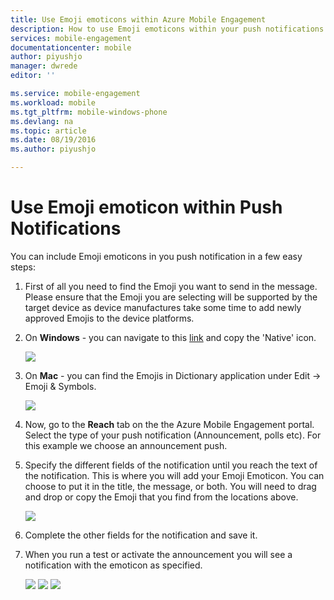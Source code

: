 ```yaml
---
title: Use Emoji emoticons within Azure Mobile Engagement
description: How to use Emoji emoticons within your push notifications
services: mobile-engagement
documentationcenter: mobile
author: piyushjo
manager: dwrede
editor: ''

ms.service: mobile-engagement
ms.workload: mobile
ms.tgt_pltfrm: mobile-windows-phone
ms.devlang: na
ms.topic: article
ms.date: 08/19/2016
ms.author: piyushjo

---
```

# Use Emoji emoticon within Push Notifications
You can include Emoji emoticons in you push notification in a few easy steps: 

1. First of all you need to find the Emoji you want to send in the message. Please ensure that the Emoji you are selecting will be supported by the target device as device manufactures take some time to add newly approved Emojis to the device platforms. 
2. On **Windows** - you can navigate to this [link](http://apps.timwhitlock.info/emoji/tables/unicode) and copy the 'Native' icon.
   
    ![][7] 
3. On **Mac** - you can find the Emojis in Dictionary application under Edit -> Emoji & Symbols.
   
    ![][6] 
4. Now, go to the **Reach** tab on the the Azure Mobile Engagement portal. Select the type of your push notification (Announcement, polls etc). For this example we choose an announcement push.
5. Specify the different fields of the notification until you reach the text of the notification. This is where you will add your Emoji Emoticon. You can choose to put it in the title, the message, or both. You will need to drag and drop or copy the Emoji that you find from the locations above. 
   
    ![][1]
6. Complete the other fields for the notification and save it. 
7. When you run a test or activate the announcement you will see a notification with the emoticon as specified.   
   
    ![][3] ![][4] ![][5]

<!-- Images. -->
[1]: ./media/mobile-engagement-use-emoji-with-push/notification_input.png
[3]: ./media/mobile-engagement-use-emoji-with-push/iOS_Emoji.png
[4]: ./media/mobile-engagement-use-emoji-with-push/Android_Emoji.png
[5]: ./media/mobile-engagement-use-emoji-with-push/WindowsPhone_Emoji.png
[6]: ./media/mobile-engagement-use-emoji-with-push/Mac_SelectEmoji.png
[7]: ./media/mobile-engagement-use-emoji-with-push/Windows_SelectEmoji.png

